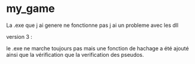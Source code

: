 # my_game

La .exe que j ai genere ne fonctionne pas j ai un probleme avec les dll

version 3 :

le .exe ne marche toujours pas mais une fonction de hachage a été ajouté ainsi que la vérification que la verification des pseudos.

